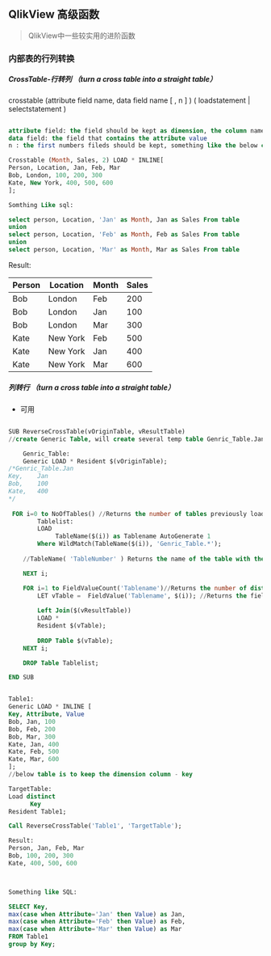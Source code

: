 ## QlikView 高级函数

> QlikView中一些较实用的进阶函数

### 内部表的行列转换

#####  CrossTable-行转列 （turn a cross table into a straight table）

crosstable (attribute field name, data field name [ , n ] ) ( loadstatement | selectstatement )

```SQL

attribute field: the field should be kept as dimension, the column name
data field: the field that contains the attribute value 
n : the first numbers fileds should be kept, something like the below columns - Person, Location 

Crosstable (Month, Sales, 2) LOAD * INLINE[
Person, Location, Jan, Feb, Mar
Bob, London, 100, 200, 300
Kate, New York, 400, 500, 600
];

Somthing Like sql:

select person, Location, 'Jan' as Month, Jan as Sales From table
union 
select person, Location, 'Feb' as Month, Feb as Sales From table
union 
select person, Location, 'Mar' as Month, Mar as Sales From table

```

Result:

Person | Location | Month | Sales
---------- | ------------ | ---------- | ----------
Bob | London | Feb | 200
Bob | London | Jan | 100
Bob | London | Mar | 300
Kate | New York | Feb | 500
Kate | New York | Jan | 400
Kate | New York | Mar | 600


#####  列转行 （turn a cross table into a straight table）

- 可用

```SQL

SUB ReverseCrossTable(vOriginTable, vResultTable)	
//create Generic Table, will create several temp table Genric_Table.Jan, Genric_Table.Feb, Genric_Table.Mar

	Genric_Table:
	Generic LOAD * Resident $(vOriginTable);
/*Genric_Table.Jan
Key,	Jan
Bob,	100
Kate,	400
*/
  
 FOR i=0 to NoOfTables() //Returns the number of tables previously loaded. 
		Tablelist:
		LOAD 
			 TableName($(i)) as Tablename AutoGenerate 1
		Where WildMatch(TableName($(i)), 'Genric_Table.*'); 
    
    //TableName( 'TableNumber' ) Returns the name of the table with the specified number

	NEXT i;

	FOR i=1 to FieldValueCount('Tablename')//Returns the number of distinct values in a field. Fieldname must be given as a string
		LET vTable =  FieldValue('Tablename', $(i)); //Returns the field value found in position n of the field fieldname (by load order)
		
		Left Join($(vResultTable))
		LOAD * 
		Resident $(vTable);
		
		DROP Table $(vTable);
	NEXT i;

	DROP Table Tablelist;

END SUB


Table1:
Generic LOAD * INLINE [
Key, Attribute, Value
Bob, Jan, 100
Bob, Feb, 200
Bob, Mar, 300
Kate, Jan, 400
Kate, Feb, 500
Kate, Mar, 600
];
//below table is to keep the dimension column - key

TargetTable:
Load distinct 
      Key
Resident Table1;

Call ReverseCrossTable('Table1', 'TargetTable');

Result:
Person, Jan, Feb, Mar
Bob, 100, 200, 300
Kate, 400, 500, 600



Something like SQL:

SELECT Key, 
max(case when Attribute='Jan' then Value) as Jan,
max(case when Attribute='Feb' then Value) as Feb,
max(case when Attribute='Mar' then Value) as Mar
FROM Table1
group by Key;

```



